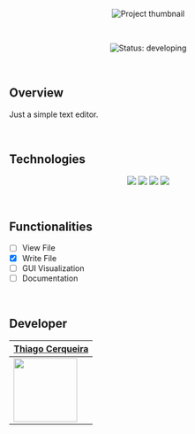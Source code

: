 
<p align="center">
  <img src="" alt="Project thumbnail"/>  
</p>

<br/>
<p align="center">
	<img src="http://img.shields.io/static/v1?label=STATUS&message=DEVELOPING&color=GREEN&style=for-the-badge" alt="Status: developing"/>
</p>

<br/>

## Overview

Just a simple text editor.

<br/>

## Technologies

<p align="center">
  <img src="https://img.shields.io/badge/c%23-%23239120.svg?style=for-the-badge&logo=csharp&logoColor=white"/>
  <img src="https://img.shields.io/badge/.NET-5C2D91?style=for-the-badge&logo=.net&logoColor=white"/>
  <img src="https://img.shields.io/badge/NeoVim-%2357A143.svg?&style=for-the-badge&logo=neovim&logoColor=white"/>
  <img src="https://img.shields.io/badge/Git-F05032?style=for-the-badge&logo=git&logoColor=white"/>
</p>

<br/>

## Functionalities


- [ ] View File
- [x] Write File
- [ ] GUI Visualization
- [ ] Documentation

<br/>

## Developer

| [Thiago Cerqueira](https://github.com/Teagar) |
| --- |
| <img src="https://avatars.githubusercontent.com/u/81341250?v=4" width=115> |
